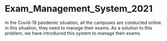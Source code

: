 # Exam_Management_System_2021
In the Covid-19 pandemic situation, all the campuses are conducted online. in this situation, they need to manage their exams. As a solution to this problem, we have introduced this system to manage their exams.
